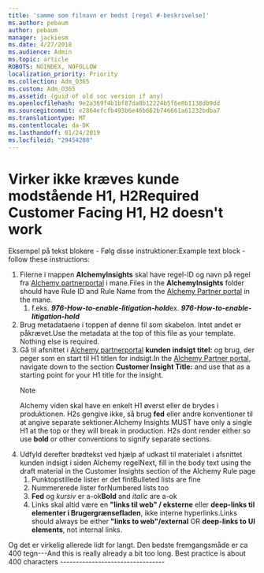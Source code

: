 ```yaml
---
title: 'samme som filnavn er bedst [regel #-beskrivelse]'
ms.author: pebaum
author: pebaum
manager: jackiesm
ms.date: 4/27/2018
ms.audience: Admin
ms.topic: article
ROBOTS: NOINDEX, NOFOLLOW
localization_priority: Priority
ms.collection: Adm_O365
ms.custom: Adm_O365
ms.assetid: (guid of old soc version if any)
ms.openlocfilehash: 9e2a369f4b1bf87da8b12224b5f6e8b1138db9dd
ms.sourcegitcommit: e2864efcfb493b6e46b662b746661a61232bdba7
ms.translationtype: MT
ms.contentlocale: da-DK
ms.lasthandoff: 01/24/2019
ms.locfileid: "29454208"
---
```

# <a name="required-customer-facing-h1-h2-doesnt-work"></a><span data-ttu-id="1b5a1-102">Virker ikke kræves kunde modstående H1, H2</span><span class="sxs-lookup"><span data-stu-id="1b5a1-102">Required Customer Facing H1, H2 doesn't work</span></span>
<span data-ttu-id="1b5a1-103">Eksempel på tekst blokere - Følg disse instruktioner:</span><span class="sxs-lookup"><span data-stu-id="1b5a1-103">Example text block - follow these instructions:</span></span>

1. <span data-ttu-id="1b5a1-104">Filerne i mappen **AlchemyInsights** skal have regel-ID og navn på regel fra [Alchemy partnerportal](https://alchemyportal.azurewebsites.net) i mane.</span><span class="sxs-lookup"><span data-stu-id="1b5a1-104">Files in the **AlchemyInsights** folder should have Rule ID and Rule Name from the [Alchemy Partner portal](https://alchemyportal.azurewebsites.net) in the mane.</span></span>
    1. <span data-ttu-id="1b5a1-p101">f.eks. ***976-How-to-enable-litigation-hold***</span><span class="sxs-lookup"><span data-stu-id="1b5a1-p101">ex. ***976-How-to-enable-litigation-hold***</span></span>
1. <span data-ttu-id="1b5a1-p102">Brug metadataene i toppen af denne fil som skabelon. Intet andet er påkrævet.</span><span class="sxs-lookup"><span data-stu-id="1b5a1-p102">Use the metadata at the top of this file as your template. Nothing else is required.</span></span>
1. <span data-ttu-id="1b5a1-109">Gå til afsnittet i [Alchemy partnerportal](https://alchemyportal.azurewebsites.net) **kunden indsigt titel:** og brug, der peger som en start til H1 titlen for indsigt.</span><span class="sxs-lookup"><span data-stu-id="1b5a1-109">In the [Alchemy Partner portal](https://alchemyportal.azurewebsites.net), navigate down to the section **Customer Insight Title:** and use that as a starting point for your H1 title for the insight.</span></span> 
    > [!NOTE]
    > <span data-ttu-id="1b5a1-p103">Alchemy viden skal have en enkelt H1 øverst eller de brydes i produktionen. H2s gengive ikke, så brug **fed** eller andre konventioner til at angive separate sektioner.</span><span class="sxs-lookup"><span data-stu-id="1b5a1-p103">Alchemy Insights MUST have only a single H1 at the top or they will break in production. H2s dont render either so use **bold** or other conventions to signify separate sections.</span></span>
1. <span data-ttu-id="1b5a1-112">Udfyld derefter brødtekst ved hjælp af udkast til materialet i afsnittet kunden indsigt i siden Alchemy regel</span><span class="sxs-lookup"><span data-stu-id="1b5a1-112">Next, fill in the body text using the draft material in the Customer Insights section of the Alchemy Rule page</span></span>
    1. <span data-ttu-id="1b5a1-113">Punktopstillede lister er det fint</span><span class="sxs-lookup"><span data-stu-id="1b5a1-113">Bulleted lists are fine</span></span>
    1. <span data-ttu-id="1b5a1-114">Nummererede lister for</span><span class="sxs-lookup"><span data-stu-id="1b5a1-114">Numbered lists too</span></span>
    1. <span data-ttu-id="1b5a1-115">**Fed** og *kursiv* er a-ok</span><span class="sxs-lookup"><span data-stu-id="1b5a1-115">**Bold** and *italic* are a-ok</span></span>
    1. <span data-ttu-id="1b5a1-116">Links skal altid være en **"links til web" / eksterne** eller **deep-links til elementer i Brugergrænsefladen**, ikke interne hyperlinks.</span><span class="sxs-lookup"><span data-stu-id="1b5a1-116">Links should always be either **"links to web"/external** OR **deep-links to UI elements**, not internal links.</span></span>

<span data-ttu-id="1b5a1-p104">Og det er virkelig allerede lidt for langt. Den bedste fremgangsmåde er ca 400 tegn---</span><span class="sxs-lookup"><span data-stu-id="1b5a1-p104">And this is really already a bit too long. Best practice is about 400 characters ---------------------------------</span></span>